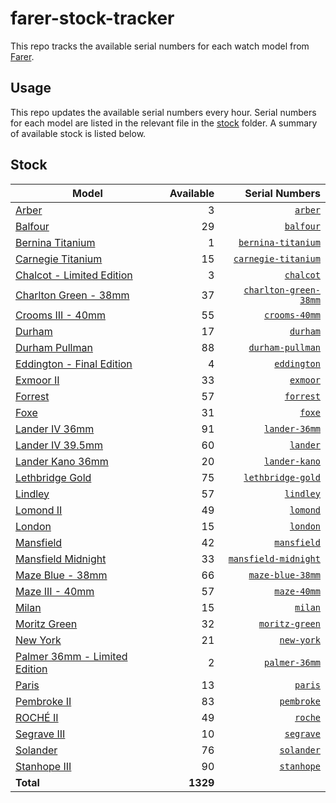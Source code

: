 # farer-stock-tracker

This repo tracks the available serial numbers for each watch model from [Farer](https://farer.com).

## Usage

This repo updates the available serial numbers every hour. Serial numbers for each model are listed in the relevant file in the [stock](./stock) folder. A summary of available stock is listed below.

## Stock

| Model | Available | Serial Numbers |
| ----- | --------: | -------------: |
| [Arber](https://usd.farer.com/products/arber) | 3 | [`arber`](./stock/arber) |
| [Balfour](https://usd.farer.com/products/balfour) | 29 | [`balfour`](./stock/balfour) |
| [Bernina Titanium](https://usd.farer.com/products/bernina-titanium) | 1 | [`bernina-titanium`](./stock/bernina-titanium) |
| [Carnegie Titanium](https://usd.farer.com/products/carnegie-titanium) | 15 | [`carnegie-titanium`](./stock/carnegie-titanium) |
| [Chalcot - Limited Edition](https://usd.farer.com/products/chalcot) | 3 | [`chalcot`](./stock/chalcot) |
| [Charlton Green - 38mm](https://usd.farer.com/products/charlton-green-38mm) | 37 | [`charlton-green-38mm`](./stock/charlton-green-38mm) |
| [Crooms III - 40mm](https://usd.farer.com/products/crooms-40mm) | 55 | [`crooms-40mm`](./stock/crooms-40mm) |
| [Durham](https://usd.farer.com/products/durham) | 17 | [`durham`](./stock/durham) |
| [Durham Pullman](https://usd.farer.com/products/durham-pullman) | 88 | [`durham-pullman`](./stock/durham-pullman) |
| [Eddington - Final Edition](https://usd.farer.com/products/eddington) | 4 | [`eddington`](./stock/eddington) |
| [Exmoor II](https://usd.farer.com/products/exmoor) | 33 | [`exmoor`](./stock/exmoor) |
| [Forrest](https://usd.farer.com/products/forrest) | 57 | [`forrest`](./stock/forrest) |
| [Foxe](https://usd.farer.com/products/foxe) | 31 | [`foxe`](./stock/foxe) |
| [Lander IV 36mm](https://usd.farer.com/products/lander-36mm) | 91 | [`lander-36mm`](./stock/lander-36mm) |
| [Lander IV 39.5mm](https://usd.farer.com/products/lander) | 60 | [`lander`](./stock/lander) |
| [Lander Kano 36mm](https://usd.farer.com/products/lander-kano) | 20 | [`lander-kano`](./stock/lander-kano) |
| [Lethbridge Gold](https://usd.farer.com/products/lethbridge-gold) | 75 | [`lethbridge-gold`](./stock/lethbridge-gold) |
| [Lindley](https://usd.farer.com/products/lindley) | 57 | [`lindley`](./stock/lindley) |
| [Lomond II](https://usd.farer.com/products/lomond) | 49 | [`lomond`](./stock/lomond) |
| [London](https://usd.farer.com/products/london) | 15 | [`london`](./stock/london) |
| [Mansfield](https://usd.farer.com/products/mansfield) | 42 | [`mansfield`](./stock/mansfield) |
| [Mansfield Midnight](https://usd.farer.com/products/mansfield-midnight) | 33 | [`mansfield-midnight`](./stock/mansfield-midnight) |
| [Maze Blue - 38mm](https://usd.farer.com/products/maze-blue-38mm) | 66 | [`maze-blue-38mm`](./stock/maze-blue-38mm) |
| [Maze III - 40mm](https://usd.farer.com/products/maze-40mm) | 57 | [`maze-40mm`](./stock/maze-40mm) |
| [Milan](https://usd.farer.com/products/milan) | 15 | [`milan`](./stock/milan) |
| [Moritz Green](https://usd.farer.com/products/moritz-green) | 32 | [`moritz-green`](./stock/moritz-green) |
| [New York](https://usd.farer.com/products/new-york) | 21 | [`new-york`](./stock/new-york) |
| [Palmer 36mm - Limited Edition](https://usd.farer.com/products/palmer-36mm) | 2 | [`palmer-36mm`](./stock/palmer-36mm) |
| [Paris](https://usd.farer.com/products/paris) | 13 | [`paris`](./stock/paris) |
| [Pembroke II](https://usd.farer.com/products/pembroke) | 83 | [`pembroke`](./stock/pembroke) |
| [ROCHÉ II](https://usd.farer.com/products/roche) | 49 | [`roche`](./stock/roche) |
| [Segrave III](https://usd.farer.com/products/segrave) | 10 | [`segrave`](./stock/segrave) |
| [Solander](https://usd.farer.com/products/solander) | 76 | [`solander`](./stock/solander) |
| [Stanhope III](https://usd.farer.com/products/stanhope) | 90 | [`stanhope`](./stock/stanhope) |
| **Total** | **1329** | |
